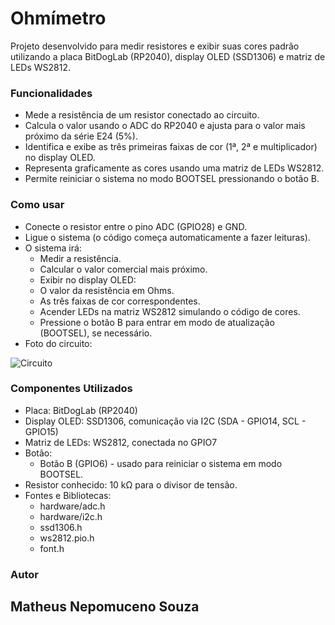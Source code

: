 # Ohmímetro
Projeto desenvolvido para medir resistores e exibir suas cores padrão utilizando a placa BitDogLab (RP2040), display OLED (SSD1306) e matriz de LEDs WS2812.

### Funcionalidades
- Mede a resistência de um resistor conectado ao circuito.
- Calcula o valor usando o ADC do RP2040 e ajusta para o valor mais próximo da série E24 (5%).
- Identifica e exibe as três primeiras faixas de cor (1ª, 2ª e multiplicador) no display OLED.
- Representa graficamente as cores usando uma matriz de LEDs WS2812.
- Permite reiniciar o sistema no modo BOOTSEL pressionando o botão B.

### Como usar
- Conecte o resistor entre o pino ADC (GPIO28) e GND.
- Ligue o sistema (o código começa automaticamente a fazer leituras).
- O sistema irá:
  - Medir a resistência.
  - Calcular o valor comercial mais próximo.
  - Exibir no display OLED:
  - O valor da resistência em Ohms.
  - As três faixas de cor correspondentes.
  - Acender LEDs na matriz WS2812 simulando o código de cores.
  - Pressione o botão B para entrar em modo de atualização (BOOTSEL), se necessário.
- Foto do circuito:

 ![Circuito](https://i.imgur.com/NTRFv5N.png)

### Componentes Utilizados
- Placa: BitDogLab (RP2040)
- Display OLED: SSD1306, comunicação via I2C (SDA - GPIO14, SCL - GPIO15)
- Matriz de LEDs: WS2812, conectada no GPIO7
- Botão:
  - Botão B (GPIO6) - usado para reiniciar o sistema em modo BOOTSEL.
- Resistor conhecido: 10 kΩ para o divisor de tensão.
- Fontes e Bibliotecas:
  - hardware/adc.h
  - hardware/i2c.h
  - ssd1306.h
  - ws2812.pio.h
  - font.h

  
### Autor
## Matheus Nepomuceno Souza
